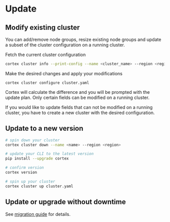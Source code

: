# Update

## Modify existing cluster

You can add/remove node groups, resize existing node groups and update a subset of the cluster configuration on a running cluster.

Fetch the current cluster configuration

```bash
cortex cluster info --print-config --name <cluster_name> --region <region> > cluster.yaml # fetch the current cluster configuration
```

Make the desired changes and apply your modifications

```
cortex cluster configure cluster.yaml
```

Cortex will calculate the difference and you will be prompted with the update plan. Only certain fields can be modified on a running cluster.

If you would like to update fields that can not be modified on a running cluster, you have to create a new cluster with the desired configuration.

## Update to a new version

```bash
# spin down your cluster
cortex cluster down --name <name> --region <region>

# update your CLI to the latest version
pip install --upgrade cortex

# confirm version
cortex version

# spin up your cluster
cortex cluster up cluster.yaml
```

## Update or upgrade without downtime

See [migration guide](../../guides/migrating.md) for details.
